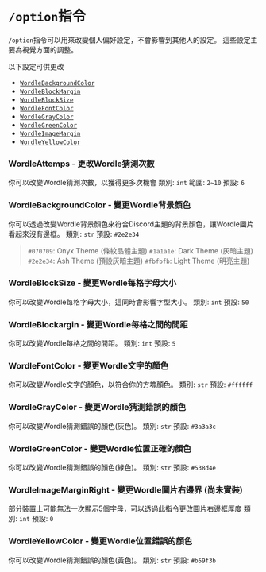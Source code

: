 # `/option`指令

`/option`指令可以用來改變個人偏好設定，不會影響到其他人的設定。
這些設定主要為視覺方面的調整。

以下設定可供更改
- [`WordleBackgroundColor`]()
- [`WordleBlockMargin`]()
- [`WordleBlockSize`]()
- [`WordleFontColor`]()
- [`WordleGrayColor`]()
- [`WordleGreenColor`]()
- [`WordleImageMargin`]()
- [`WordleYellowColor`]()


### WordleAttemps - 更改Wordle猜測次數
你可以改變Wordle猜測次數，以獲得更多次機會
類別: `int`
範圍: `2~10`
預設: `6`


### WordleBackgroundColor - 變更Wordle背景顏色
你可以透過改變Wordle背景顏色來符合Discord主題的背景顏色，讓Wordle圖片看起來沒有邊框。
類別: `str`
預設: `#2e2e34`
> `#070709`:  Onyx Theme (條紋晶體主題)
> `#1a1a1e`:  Dark Theme (灰暗主題)
> `#2e2e34`:  Ash Theme (預設灰暗主題)
> `#fbfbfb`:  Light Theme (明亮主題)


### WordleBlockSize - 變更Wordle每格字母大小
你可以改變Wordle每格字母大小，這同時會影響字型大小。
類別: `int`
預設: `50`


### WordleBlockargin - 變更Wordle每格之間的間距
你可以改變Wordle每格之間的間距。
類別: `int`
預設: `5`


### WordleFontColor - 變更Wordle文字的顏色
你可以改變Wordle文字的顏色，以符合你的方塊顏色。
類別: `str`
預設: `#ffffff`


### WordleGrayColor - 變更Wordle猜測錯誤的顏色
你可以改變Wordle猜測錯誤的顏色(灰色)。
類別: `str`
預設: `#3a3a3c`


### WordleGreenColor - 變更Wordle位置正確的顏色
你可以改變Wordle猜測錯誤的顏色(綠色)。
類別: `str`
預設: `#538d4e`


### WordleImageMarginRight - 變更Wordle圖片右邊界 (尚未實裝)
部分裝置上可能無法一次顯示5個字母，可以透過此指令更改圖片右邊框厚度
類別: `int`
預設: `0`


### WordleYellowColor - 變更Wordle位置錯誤的顏色
你可以改變Wordle猜測錯誤的顏色(黃色)。
類別: `str`
預設: `#b59f3b`




